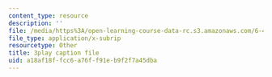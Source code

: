 ```yaml
---
content_type: resource
description: ''
file: /media/https%3A/open-learning-course-data-rc.s3.amazonaws.com/6-450-principles-of-digital-communications-i-fall-2006/a18af18ffcc6a76ff91eb9f2f7a45dba_4TvgSw4SKdk.srt
file_type: application/x-subrip
resourcetype: Other
title: 3play caption file
uid: a18af18f-fcc6-a76f-f91e-b9f2f7a45dba
---
```

